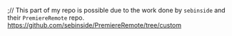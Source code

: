 ;// This part of my repo is possible due to the work done by `sebinside` and their `PremiereRemote` repo.
https://github.com/sebinside/PremiereRemote/tree/custom